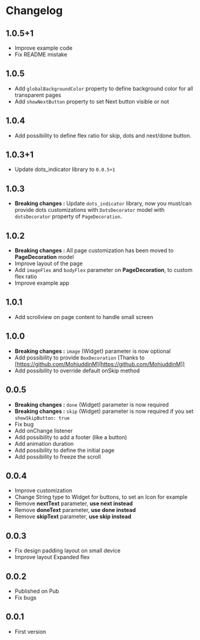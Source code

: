 # Changelog

## 1.0.5+1

* Improve example code
* Fix README mistake

## 1.0.5

* Add `globalBackgroundColor` property to define background color for all transparent pages
* Add `showNextButton` property to set Next button visible or not

## 1.0.4

* Add possibility to define flex ratio for skip, dots and next/done button.

## 1.0.3+1

* Update dots_indicator library to `0.0.5+1`

## 1.0.3

* __Breaking changes :__ Update `dots_indicator` library, now you must/can provide dots customizations with `DotsDecorator` model with `dotsDecorator` property of `PageDecoration`.

## 1.0.2

* __Breaking changes :__ All page customization has been moved to **PageDecoration** model
* Improve layout of the page
* Add `imageFlex` and `bodyFlex` parameter on **PageDecoration**, to custom flex ratio
* Improve example app

## 1.0.1

* Add scrollview on page content to handle small screen
  
## 1.0.0

* __Breaking changes :__ `image` (Widget) parameter is now optional
* Add possibility to provide `BoxDecoration` (Thanks to [https://github.com/MohiuddinM](https://github.com/MohiuddinM))
* Add possibility to override default onSkip method

## 0.0.5

* __Breaking changes :__ `done` (Widget) parameter is now required
* __Breaking changes :__ `skip` (Widget) parameter is now required if you set `showSkipButton: true`
* Fix bug
* Add onChange listener
* Add possibility to add a footer (like a button)
* Add animation duration
* Add possibility to define the initial page
* Add possibility to freeze the scroll

## 0.0.4

* Improve customization
* Change String type to Widget for buttons, to set an Icon for example
* Remove __nextText__ parameter, __use next instead__
* Remove __doneText__ parameter, __use done instead__
* Remove __skipText__ parameter, __use skip instead__
  
## 0.0.3

* Fix design padding layout on small device
* Improve layout Expanded flex
  
## 0.0.2

* Published on Pub
* Fix bugs

## 0.0.1

* First version
